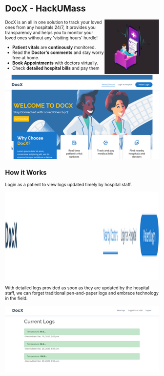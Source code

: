 # DocX - HackUMass
<img src="./snaps/logo.png" align="right"
     alt="DocX logo" width="178" height="178">

DocX is an all in one solution to track your loved ones from any hospitals 24/7, It provides you transparency and helps you to monitor your loved ones without any 'visiting hours' hurdle!

* **Patient vitals** are **continously** monitored.
* Read the **Doctor's comments** and stay worry free at home.
* **Book Appointments** with doctors virtually.
 * Check **detailed hospital bills** and pay them

<p align="center">
  <img src="./snaps/homepage.png" alt="Home Page" width="738">
</p>

## How it Works
Login as a patient to view logs updated timely by hospital staff.
<p align="center">
<img src="./snaps/banner.png"
  alt="Banner"
  width="686" height="289">
</p>

With detailed logs provided as soon as they are updated by the hospital staff, we can forget traditional pen-and-paper logs and embrace technology in the field.

<p align="center">
  <img src="./snaps/viewlogs.png" alt="Detailed Logs" width="650">
</p>
